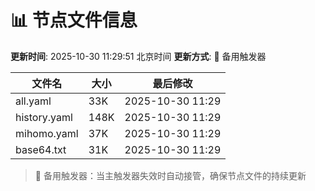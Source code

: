 # 📊 节点文件信息

**更新时间**: 2025-10-30 11:29:51 北京时间
**更新方式**: 🔄 备用触发器

| 文件名 | 大小 | 最后修改 |
|--------|------|----------|
| all.yaml | 33K | 2025-10-30 11:29 |
| history.yaml | 148K | 2025-10-30 11:29 |
| mihomo.yaml | 37K | 2025-10-30 11:29 |
| base64.txt | 31K | 2025-10-30 11:29 |

> 🔄 备用触发器：当主触发器失效时自动接管，确保节点文件的持续更新
